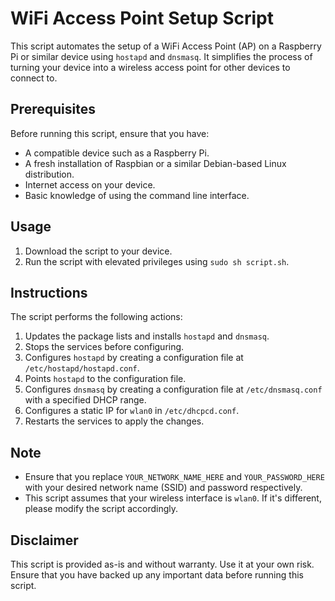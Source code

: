 # WiFi Access Point Setup Script

This script automates the setup of a WiFi Access Point (AP) on a Raspberry Pi or similar device using `hostapd` and `dnsmasq`. It simplifies the process of turning your device into a wireless access point for other devices to connect to.

## Prerequisites

Before running this script, ensure that you have:
- A compatible device such as a Raspberry Pi.
- A fresh installation of Raspbian or a similar Debian-based Linux distribution.
- Internet access on your device.
- Basic knowledge of using the command line interface.

## Usage

1. Download the script to your device.
2. Run the script with elevated privileges using `sudo sh script.sh`.

## Instructions

The script performs the following actions:
1. Updates the package lists and installs `hostapd` and `dnsmasq`.
2. Stops the services before configuring.
3. Configures `hostapd` by creating a configuration file at `/etc/hostapd/hostapd.conf`.
4. Points `hostapd` to the configuration file.
5. Configures `dnsmasq` by creating a configuration file at `/etc/dnsmasq.conf` with a specified DHCP range.
6. Configures a static IP for `wlan0` in `/etc/dhcpcd.conf`.
7. Restarts the services to apply the changes.

## Note

- Ensure that you replace `YOUR_NETWORK_NAME_HERE` and `YOUR_PASSWORD_HERE` with your desired network name (SSID) and password respectively.
- This script assumes that your wireless interface is `wlan0`. If it's different, please modify the script accordingly.

## Disclaimer

This script is provided as-is and without warranty. Use it at your own risk. Ensure that you have backed up any important data before running this script.
